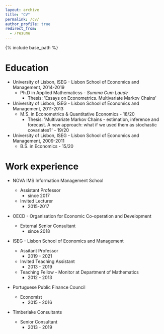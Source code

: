 ```yaml
---
layout: archive
title: "CV"
permalink: /cv/
author_profile: true
redirect_from:
  - /resume
---
```


{% include base_path %}

Education
======

* University of Lisbon, ISEG - Lisbon School of Economics and Management, 2014-2019
  * Ph.D in Applied Mathematicss - *Summa Cum Laude*
    * Thesis: 'Essays on Econometrics. Multivariate Markov Chains'   
* University of Lisbon, ISEG - Lisbon School of Economics and Management, 2011-2013
  * M.S. in Econometrics & Quantitative Economics - 18/20
    * Thesis: 'Multivariate Markov Chains - estimation, inference and forecast. A new approach: what if we used them as stochastic covariates?' - 19/20
* University of Lisbon, ISEG - Lisbon School of Economics and Management, 2009-2011
  * B.S. in Economics - 15/20 


Work experience
======

* NOVA IMS Information Management School
  * Assistant Professor 
    * since 2017
  * Invited Lecturer
    * 2015-2017

* OECD - Organisation for Economic Co-operation and Development
  * External Senior Consultant 
    * since 2018

* ISEG - Lisbon School of Economics and Management
  * Assitant Professor 
    * 2019 - 2021 
  * Invited Teaching Assistant
    * 2013 - 2019
  * Teaching Fellow - Monitor at Department of Mathematics
    * 2012 - 2013

* Portuguese Public Finance Council
  * Economist
    * 2015 - 2016

* Timberlake Consultants
  * Senior Consultant    
    * 2013 - 2019
 
